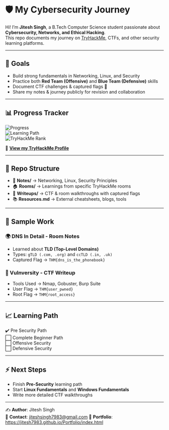 # 🛡️ My Cybersecurity Journey

Hi! I’m **Jitesh Singh**, a B.Tech Computer Science student passionate about **Cybersecurity, Networks, and Ethical Hacking**.  
This repo documents my journey on [TryHackMe](https://tryhackme.com), CTFs, and other security learning platforms.

---

## 🚀 Goals

- Build strong fundamentals in Networking, Linux, and Security
- Practice both **Red Team (Offensive)** and **Blue Team (Defensive)** skills
- Document CTF challenges & captured flags 🚩
- Share my notes & journey publicly for revision and collaboration

---

## 📊 Progress Tracker

![Progress](https://img.shields.io/badge/Rooms%20Completed-10-brightgreen)  
![Learning Path](https://img.shields.io/badge/Learning%20Path-Pre%20Security-blue)  
![TryHackMe Rank](https://img.shields.io/badge/TryHackMe%20Rank-Top%20%25-orange)

🔗 **[View my TryHackMe Profile](https://tryhackme.com/p/JiteshSinghh)**

---

## 📂 Repo Structure

- 📝 **Notes/** → Networking, Linux, Security Principles
- 🏠 **Rooms/** → Learnings from specific TryHackMe rooms
- 🎯 **Writeups/** → CTF & room walkthroughs with captured flags
- 📚 **Resources.md** → External cheatsheets, blogs, tools

---

## 🧩 Sample Work

### 🌍 DNS In Detail - Room Notes

- Learned about **TLD (Top-Level Domains)**
- Types: `gTLD (.com, .org)` and `ccTLD (.in, .uk)`
- Captured Flag → `THM{dns_is_the_phonebook}`

### 🔐 Vulnversity - CTF Writeup

- Tools Used → Nmap, Gobuster, Burp Suite
- User Flag → `THM{user_pwned}`
- Root Flag → `THM{root_access}`

---

## 📈 Learning Path

✔️ Pre Security Path  
⬜ Complete Beginner Path  
⬜ Offensive Security  
⬜ Defensive Security

---

## ⚡ Next Steps

- Finish **Pre-Security** learning path
- Start **Linux Fundamentals** and **Windows Fundamentals**
- Write more detailed CTF walkthroughs

---

✍️ **Author**: Jitesh Singh  
📧 **Contact**: jiteshsingh7983@gmail.com
🔗 **Portfolio**: https://jitesh7983.github.io/Portfolio/index.html
